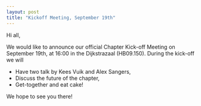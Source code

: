 ```yaml
---
layout: post
title: "Kickoff Meeting, September 19th"
---
```


Hi all,

We would like to announce our official Chapter Kick-off Meeting on September 19th, at 16:00 in the Dijkstrazaal (HB09.150). During the kick-off we will

+ Have two talk by Kees Vuik and Alex Sangers,
+ Discuss the future of the chapter,
+ Get-together and eat cake!

We hope to see you there!